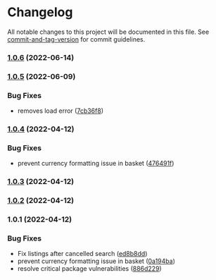 # Changelog

All notable changes to this project will be documented in this file. See [commit-and-tag-version](https://github.com/absolute-version/commit-and-tag-version) for commit guidelines.

### [1.0.6](https://github.com/blackcodherbootcamp-assessments/unit04-assessment-react/compare/v1.0.5...v1.0.6) (2022-06-14)

### [1.0.5](https://github.com/blackcodherbootcamp-assessments/unit04-assessment-react/compare/v1.0.4...v1.0.5) (2022-06-09)


### Bug Fixes

* removes load error ([7cb36f8](https://github.com/blackcodherbootcamp-assessments/unit04-assessment-react/commit/7cb36f863ac2812591ed8d27b3772deaf8b5d628))

### [1.0.4](https://github.com/blackcodherbootcamp-assessments/unit04-assessment-react/compare/v1.0.3...v1.0.4) (2022-04-12)


### Bug Fixes

* prevent currency formatting issue in basket ([476491f](https://github.com/blackcodherbootcamp-assessments/unit04-assessment-react/commit/476491fec68c5c14956236d76b46cc6bee298274))

### [1.0.3](https://github.com/blackcodherbootcamp-assessments/unit04-assessment-react/compare/v1.0.2...v1.0.3) (2022-04-12)

### [1.0.2](https://github.com/blackcodherbootcamp-assessments/unit04-assessment-react/compare/v1.0.1...v1.0.2) (2022-04-12)

### 1.0.1 (2022-04-12)


### Bug Fixes

* Fix listings after cancelled search ([ed8b8dd](https://github.com/blackcodherbootcamp-assessments/unit04-assessment-react/commit/ed8b8ddae53bc137e762de43268656d4da924ad8))
* prevent currency formatting issue in basket ([0a194ba](https://github.com/blackcodherbootcamp-assessments/unit04-assessment-react/commit/0a194ba968adb2bcedb1be784aaa7a6fa8b2354c))
* resolve critical package vulnerabilities ([886d229](https://github.com/blackcodherbootcamp-assessments/unit04-assessment-react/commit/886d229111a4f4efb09bc7f543affbe5f1cc6106))
